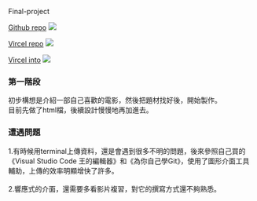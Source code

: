 Final-project

[Github repo](https://as718296.github.io/final-project-html/)
![](https://i.imgur.com/tSMzi3q.png)

[Vircel repo](https://vercel.com/as718296/final-project-html)
![](https://i.imgur.com/Z7KFBs0.png)

[Vircel into](https://final-project-html.vercel.app/)
![](https://i.imgur.com/1pkI4il.png)

<h3>第一階段</h3>
<p>
初步構想是介紹一部自己喜歡的電影，然後把題材找好後，開始製作。<br>
目前先做了html檔，後續設計慢慢地再加進去。</p>

<h3>遭遇問題</h3>
<p>
1.有時候用terminal上傳資料，還是會遇到很多不明的問題，後來參照自己買的《Visual Studio Code 王的編輯器》和《為你自己學Git》，使用了圖形介面工具輔助，上傳的效率明顯增快了許多。<br>
<br/>
2.響應式的介面，還需要多看影片複習，對它的撰寫方式還不夠熟悉。<br>
<br/>
